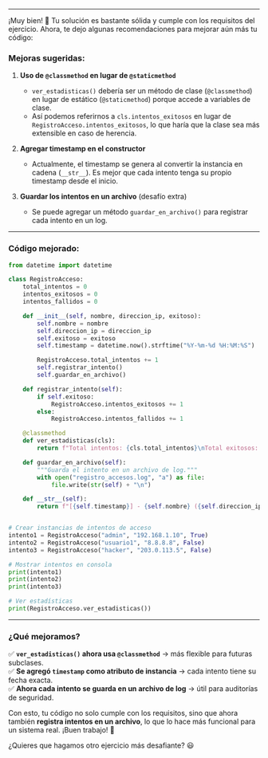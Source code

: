 ___

¡Muy bien! 🚀 Tu solución es bastante sólida y cumple con los requisitos del ejercicio. Ahora, te dejo algunas recomendaciones para mejorar aún más tu código:

### **Mejoras sugeridas:**

1. **Uso de `@classmethod` en lugar de `@staticmethod`**
    
    - `ver_estadisticas()` debería ser un método de clase (`@classmethod`) en lugar de estático (`@staticmethod`) porque accede a variables de clase.
    - Así podemos referirnos a `cls.intentos_exitosos` en lugar de `RegistroAcceso.intentos_exitosos`, lo que haría que la clase sea más extensible en caso de herencia.
2. **Agregar timestamp en el constructor**
    
    - Actualmente, el timestamp se genera al convertir la instancia en cadena (`__str__`). Es mejor que cada intento tenga su propio timestamp desde el inicio.
3. **Guardar los intentos en un archivo** (desafío extra)
    
    - Se puede agregar un método `guardar_en_archivo()` para registrar cada intento en un log.

---

### **Código mejorado:**

```python
from datetime import datetime

class RegistroAcceso:
    total_intentos = 0
    intentos_exitosos = 0
    intentos_fallidos = 0

    def __init__(self, nombre, direccion_ip, exitoso):
        self.nombre = nombre
        self.direccion_ip = direccion_ip
        self.exitoso = exitoso
        self.timestamp = datetime.now().strftime("%Y-%m-%d %H:%M:%S")

        RegistroAcceso.total_intentos += 1
        self.registrar_intento()
        self.guardar_en_archivo()

    def registrar_intento(self):
        if self.exitoso:
            RegistroAcceso.intentos_exitosos += 1
        else:
            RegistroAcceso.intentos_fallidos += 1

    @classmethod
    def ver_estadisticas(cls):
        return f"Total intentos: {cls.total_intentos}\nTotal exitosos: {cls.intentos_exitosos}\nTotal fallidos: {cls.intentos_fallidos}"

    def guardar_en_archivo(self):
        """Guarda el intento en un archivo de log."""
        with open("registro_accesos.log", "a") as file:
            file.write(str(self) + "\n")

    def __str__(self):
        return f"[{self.timestamp}] - {self.nombre} ({self.direccion_ip}) acceso exitoso? {'Sí' if self.exitoso else 'No'}"


# Crear instancias de intentos de acceso
intento1 = RegistroAcceso("admin", "192.168.1.10", True)
intento2 = RegistroAcceso("usuario1", "8.8.8.8", False)
intento3 = RegistroAcceso("hacker", "203.0.113.5", False)

# Mostrar intentos en consola
print(intento1)
print(intento2)
print(intento3)

# Ver estadísticas
print(RegistroAcceso.ver_estadisticas())
```

---

### **¿Qué mejoramos?**

✅ **`ver_estadisticas()` ahora usa `@classmethod`** → más flexible para futuras subclases.  
✅ **Se agregó `timestamp` como atributo de instancia** → cada intento tiene su fecha exacta.  
✅ **Ahora cada intento se guarda en un archivo de log** → útil para auditorías de seguridad.

Con esto, tu código no solo cumple con los requisitos, sino que ahora también **registra intentos en un archivo**, lo que lo hace más funcional para un sistema real. ¡Buen trabajo! 🚀

¿Quieres que hagamos otro ejercicio más desafiante? 😃